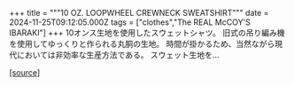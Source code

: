 +++
title = """10 OZ. LOOPWHEEL CREWNECK SWEATSHIRT"""
date = 2024-11-25T09:12:05.000Z
tags = ["clothes","The REAL McCOY'S IBARAKI"]
+++
10オンス生地を使用したスウェットシャツ。 旧式の吊り編み機を使用してゆっくりと作られる丸胴の生地。 時間が掛かるため、当然ながら現代においては非効率な生産方法である。 スウェット生地を...

[[source]](https://the-realmccoys.ocnk.net/product/1463)
